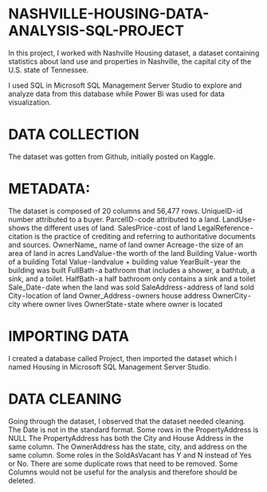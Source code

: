# NASHVILLE-HOUSING-DATA-ANALYSIS-SQL-PROJECT
In this project, I worked with Nashville Housing dataset, a dataset containing statistics about land use and properties in Nashville, the capital city of the U.S. state of Tennessee.


I used SQL in Microsoft SQL Management Server Studio to explore and analyze data from this database while Power Bi was used for data visualization.

# DATA COLLECTION
The dataset was gotten from Github, initially posted on Kaggle.

# METADATA:

The dataset is composed of 20 columns and 56,477 rows.
UniqueID - id number attributed to a buyer.
ParcelID - code attributed to a land.
LandUse - shows the different uses of land.
SalesPrice - cost of land
LegalReference - citation is the practice of crediting and referring to authoritative documents and sources.
OwnerName_ name of land owner
Acreage - the size of an area of land in acres
LandValue - the worth of the land
Building Value - worth of a building
Total Value - landvalue + building value
YearBuilt - year the building was built
FullBath - a bathroom that includes a shower, a bathtub, a sink, and a toilet.
HalfBath - a half bathroom only contains a sink and a toilet
Sale_Date - date when the land was sold
SaleAddress - address of land sold
City - location of land
Owner_Address - owners house address
OwnerCity - city where owner lives
OwnerState - state where owner is located

# IMPORTING DATA
I created a database called Project, then imported the dataset which I named Housing in Microsoft SQL Management Server Studio.

# DATA CLEANING
Going through the dataset, I observed that the dataset needed cleaning.
The Date is not in the standard format.
Some rows in the PropertyAddress is NULL
The PropertyAddress has both the City and House Address in the same column.
The OwnerAddress has the state, city, and address on the same column.
Some roles in the SoldAsVacant has Y and N instead of Yes or No.
There are some duplicate rows that need to be removed.
Some Columns would not be useful for the analysis and therefore should be deleted.

